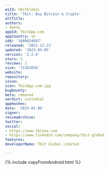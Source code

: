```yaml
---
wsId: tBitGlobal
title: 'Tbit: Buy Bitcoin & Crypto'
altTitle: 
authors:
- danny
appId: TbitApp.com
appCountry: vn
idd: '1600824607'
released: '2021-12-22'
updated: '2023-05-05'
version: '2.2.9'
stars: 5
reviews: 1
size: '72262656'
website: 
repository: 
issue: 
icon: TbitApp.com.jpg
bugbounty: 
meta: removed
verdict: custodial
appHashes: 
date: '2025-01-06'
signer: 
reviewArchive: 
twitter: 
social:
- https://www.tbitex.com
- https://www.linkedin.com/company/tbit-global
features: 
developerName: Tbit Global Limited

---
```


{% include copyFromAndroid.html %}
